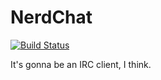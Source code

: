 # NerdChat

[![Build Status](https://build.nclf.net/job/NerdChat/badge/icon)](https://build.nclf.net/job/NerdChat)

It's gonna be an IRC client, I think.

